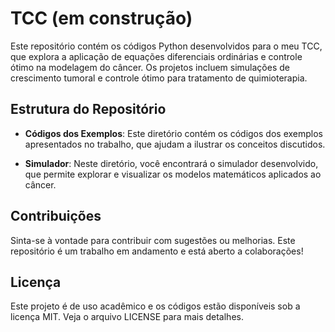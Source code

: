 # TCC (em construção)
Este repositório contém os códigos Python desenvolvidos para o meu TCC, que explora a aplicação de equações diferenciais ordinárias e controle ótimo na modelagem do câncer. Os projetos incluem simulações de crescimento tumoral e controle ótimo para tratamento de quimioterapia.

## Estrutura do Repositório

- **Códigos dos Exemplos**: Este diretório contém os códigos dos exemplos apresentados no trabalho, que ajudam a ilustrar os conceitos discutidos.
  
- **Simulador**: Neste diretório, você encontrará o simulador desenvolvido, que permite explorar e visualizar os modelos matemáticos aplicados ao câncer.

## Contribuições

Sinta-se à vontade para contribuir com sugestões ou melhorias. Este repositório é um trabalho em andamento e está aberto a colaborações!

## Licença

Este projeto é de uso acadêmico e os códigos estão disponíveis sob a licença MIT. Veja o arquivo LICENSE para mais detalhes.
 
